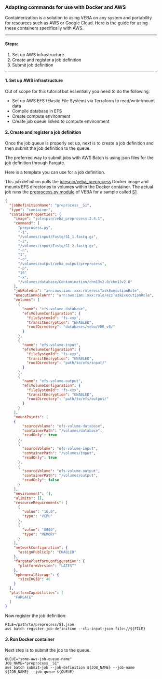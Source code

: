 ### Adapting commands for use with Docker and AWS
Containerization is a solution to using VEBA on any system and portability for resources such as AWS or Google Cloud.  Here is the guide for using these containers specifically with AWS.

_____________________________________________________

#### Steps:

1. Set up AWS infrastructure
2. Create and register a job definition
3. Submit job definition

_____________________________________________________


#### 1. Set up AWS infrastructure

Out of scope for this tutorial but essentially you need to do the following: 

* Set up AWS EFS (Elastic File System) via Terraform to read/write/mount data
* Compile database in EFS
* Create compute environment
* Create job queue linked to compute environment


#### 2. Create and register a job definition

Once the job queue is properly set up, next is to create a job definition and then submit the job definition to the queue.

The preferred way to submit jobs with AWS Batch is using json files for the job definition through Fargate.  

Here is a template you can use for a job definition.  

This job definition pulls the [jolespin/veba_preprocess](https://hub.docker.com/r/jolespin/veba_preprocess/tags) Docker image and mounts EFS directories to volumes within the Docker container.  The actual job runs the [preprocess.py module](https://github.com/jolespin/veba/tree/main/src#preprocesspy) of VEBA for a sample called [S1](https://zenodo.org/record/7946802). 


```json
{
  "jobDefinitionName": "preprocess__S1",
  "type": "container",
  "containerProperties": {
    "image": "jolespin/veba_preprocess:2.4.1",
    "command": [
      "preprocess.py",
      "-1",
      "/volumes/input/Fastq/S1_1.fastq.gz",
      "-2",
      "/volumes/input/Fastq/S1_2.fastq.gz",
      "-n",
      "1",
      "-o",
      "/volumes/output/veba_output/preprocess",
      "-p",
      "16"
      "-x",
      "/volumes/database/Contamination/chm13v2.0/chm13v2.0"
    ],
    "jobRoleArn": "arn:aws:iam::xxx:role/ecsTaskExecutionRole",
    "executionRoleArn": "arn:aws:iam::xxx:role/ecsTaskExecutionRole",
    "volumes": [
      {
        "name": "efs-volume-database",
        "efsVolumeConfiguration": {
          "fileSystemId": "fs-xxx",
          "transitEncryption": "ENABLED",
          "rootDirectory": "databases/veba/VDB_v8/"
        }
      },
      {
        "name": "efs-volume-input",
        "efsVolumeConfiguration": {
          "fileSystemId": "fs-xxx",
          "transitEncryption": "ENABLED",
          "rootDirectory": "path/to/efs/input/"
        }
      },
      {
        "name": "efs-volume-output",
        "efsVolumeConfiguration": {
          "fileSystemId": "fs-xxx",
          "transitEncryption": "ENABLED",
          "rootDirectory": "path/to/efs/output/"
        }
      }
    ],
    "mountPoints": [
    {
        "sourceVolume": "efs-volume-database",
        "containerPath": "/volumes/database",
        "readOnly": true
      },
      {
        "sourceVolume": "efs-volume-input",
        "containerPath": "/volumes/input",
        "readOnly": true
      },
      {
        "sourceVolume": "efs-volume-output",
        "containerPath": "/volumes/output",
        "readOnly": false
      }
    ],
    "environment": [],
    "ulimits": [],
    "resourceRequirements": [
      {
        "value": "16.0",
        "type": "VCPU"
      },
      {
        "value": "8000",
        "type": "MEMORY"
      }
    ],
    "networkConfiguration": {
      "assignPublicIp": "ENABLED"
    },
    "fargatePlatformConfiguration": {
      "platformVersion": "LATEST"
    },
    "ephemeralStorage": {
      "sizeInGiB": 40
    }
  },
  "platformCapabilities": [
    "FARGATE"
  ]
}
```

Now register the job definition: 

```
FILE=/path/to/preprocess/S1.json
aws batch register-job-definition --cli-input-json file://${FILE}
```

#### 3. Run Docker container

Next step is to submit the job to the queue.

```
QUEUE="some-aws-job-queue-name"
JOB_NAME="preprocess__S1"
aws batch submit-job --job-definition ${JOB_NAME} --job-name ${JOB_NAME} --job-queue ${QUEUE}
```